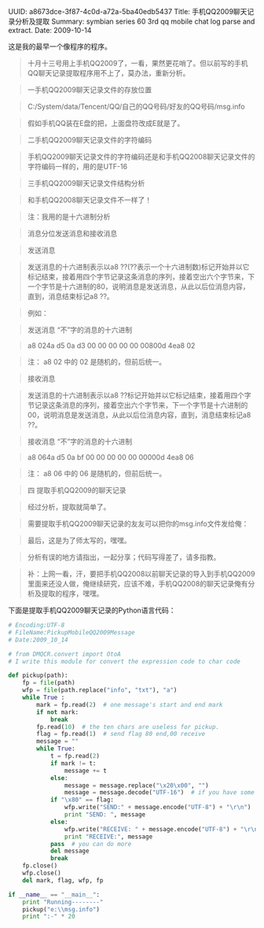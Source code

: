 UUID: a8673dce-3f87-4c0d-a72a-5ba40edb5437
Title: 手机QQ2009聊天记录分析及提取
Summary: symbian series 60 3rd qq mobile chat log parse and extract.
Date: 2009-10-14

这是我的最早一个像程序的程序。

> 十月十三号用上手机QQ2009了，一看，果然更花哨了。但以前写的手机QQ聊天记录提取程序用不上了，莫办法，重新分析。

> 一手机QQ2009聊天记录文件的存放位置

> C:/System/data/Tencent/QQ/自己的QQ号码/好友的QQ号码/msg.info

> 假如手机QQ装在E盘的把，上面盘符改成E就是了。

> 二手机QQ2009聊天记录文件的字符编码

> 手机QQ2009聊天记录文件的字符编码还是和手机QQ2008聊天记录文件的字符编码一样的，用的是UTF-16

> 三手机QQ2009聊天记录文件结构分析

> 和手机QQ2008聊天记录文件不一样了！

> 注：我用的是十六进制分析

> 消息分位发送消息和接收消息

> 发送消息

> 发送消息的十六进制表示以a8 ??(??表示一个十六进制数)标记开始并以它标记结束，接着用四个字节记录这条消息的序列，接着空出六个字节来，下一个字节是十六进制的80，说明消息是发送消息，从此以后位消息内容，直到，消息结束标记a8 ??。

> 例如：

> 发送消息 “不”字的消息的十六进制

> a8 024a d5 0a d3 00 00 00 00 00 00800d 4ea8 02

> 注： a8 02 中的 02 是随机的，但前后统一。

> 接收消息

> 发送消息的十六进制表示以a8 ??标记开始并以它标记结束，接着用四个字节记录这条消息的序列，接着空出六个字节来，下一个字节是十六进制的00，说明消息是发送消息，从此以后位消息内容，直到，消息结束标记a8 ??。

> 接收消息 “不”字的消息的十六进制

> a8 064a d5 0a bf 00 00 00 00 00 00000d 4ea8 06

> 注： a8 06 中的 06 是随机的，但前后统一。


> 四 提取手机QQ2009的聊天记录

> 经过分析，提取就简单了。

> 需要提取手机QQ2009聊天记录的友友可以把你的msg.info文件发给俺：

> 最后，这是为了师太写的，嘿嘿。

> 分析有误的地方请指出，一起分享；代码写得差了，请多指教。

> 补：上网一看，汗，要把手机QQ2008以前聊天记录的导入到手机QQ2009里面来还没人做，俺继续研究，应该不难，手机QQ2008的聊天记录俺有分析及提取的程序，嘿嘿。

下面是提取手机QQ2009聊天记录的Python语言代码：

```python
# Encoding:UTF-8
# FileName:PickupMobileQQ2009Message
# Date:2009_10_14

# from DMQCR.convert import OtoA
# I write this module for convert the expression code to char code

def pickup(path):
	fp = file(path)
	wfp = file(path.replace("info", "txt"), "a")
	while True :
		mark = fp.read(2)  # one message's start and end mark
		if not mark:
			break
		fp.read(10)  # the ten chars are useless for pickup.
		flag = fp.read(1)  # send flag 80 end,00 receive
		message = ""
		while True:
			t = fp.read(2)
			if mark != t:
				message += t
			else:
				message = message.replace("\x20\x00", "")
				message = message.decode("UTF-16")  # if you have some function to convert the expression code to char code,plaese change this line "message=functionname(massage).decode("UTF-16")"
			if "\x80" == flag:
				wfp.write("SEND:" + message.encode("UTF-8") + "\r\n")
				print "SEND: ", message
			else:
				wfp.write("RECEIVE: " + message.encode("UTF-8") + "\r\n")
				print "RECEIVE:", message
			pass  # you can do more
			del message
			break
	fp.close()
	wfp.close()
	del mark, flag, wfp, fp

if __name__ == "__main__":
	print "Running--------"
	pickup("e:\\msg.info")
	print ":-" * 20
```
